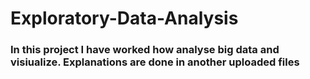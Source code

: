 # Exploratory-Data-Analysis

### In this project I have worked how analyse big data and visiualize. Explanations are done in another uploaded files
